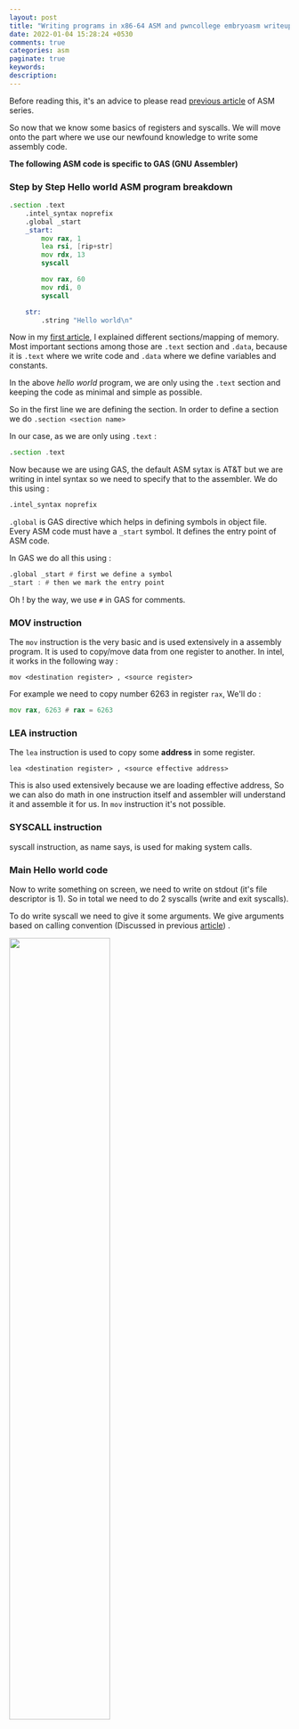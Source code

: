 ```yaml
---
layout: post
title: "Writing programs in x86-64 ASM and pwncollege embryoasm writeup"
date: 2022-01-04 15:28:24 +0530
comments: true
categories: asm
paginate: true
keywords: 
description:  
---
```


Before reading this, it's an advice to please read [previous article](/blog/2021/11/25/x86-64-assembly-language/) of ASM series.

So now that we know some basics of registers and syscalls. We will move onto the part where we use our newfound knowledge to write some assembly code. 

**The following ASM code is specific to GAS (GNU Assembler)**

### Step by Step Hello world ASM program breakdown  

```asm
.section .text
    .intel_syntax noprefix
    .global _start
    _start:
        mov rax, 1
        lea rsi, [rip+str]
        mov rdx, 13
        syscall

        mov rax, 60
        mov rdi, 0
        syscall

    str:
        .string "Hello world\n"
```


Now in my [first article](/blog/2021/01/24/Memory-Mapping-Introduction/), I explained different sections/mapping of memory. Most important sections among those are `.text` section and `.data`, because it is `.text` where we write code and `.data` where we define variables and constants. 

In the above *hello world* program, we are only using the `.text` section and keeping the code as minimal and simple as possible. 

So in the first line we are defining the section. In order to define a section we do `.section <section name>`

In our case, as we are only using `.text` : 

```asm 
.section .text 
```

Now because we are using GAS, the default ASM sytax is AT&T but we are writing in intel syntax so we need to specify that to the assembler. We do this using : 

```asm 
.intel_syntax noprefix 
``` 

`.global` is GAS directive which helps in defining symbols in object file. Every ASM code must have a `_start` symbol. It defines the entry point of ASM code. 

In GAS we do all this using : 

```asm 
.global _start # first we define a symbol
_start : # then we mark the entry point 
``` 

Oh ! by the way, we use `#` in GAS for comments. 

### MOV instruction  

The `mov` instruction is the very basic and is used extensively in a assembly program.  It is used to copy/move data from one register to another. In intel, it works in the following way : 

``` 
mov <destination register> , <source register>
``` 

For example we need to copy number 6263 in register `rax`, We'll do : 

```asm 
mov rax, 6263 # rax = 6263
```

### LEA instruction 

The `lea` instruction is used to copy some **address** in some register. 

```
lea <destination register> , <source effective address>
``` 
This is also used extensively because we are loading effective address, So we can also do math in one instruction itself and assembler will understand it and assemble it for us. In `mov` instruction it's not possible.  

### SYSCALL instruction 

syscall instruction, as name says, is used for making system calls. 

### Main Hello world code 

Now to write something on screen, we need to write on stdout (it's file descriptor is 1). So in total we need to do 2 syscalls (write and exit syscalls).

To do write syscall we need to give it some arguments. We give arguments based on calling convention (Discussed in previous [article](/blog/2021/11/25/x86-64-assembly-language/)) . 

<img src="/images/x86-64/Calling_convention.png" class="center" style="width: 60%">

We can either use a good [website](https://chromium.googlesource.com/chromiumos/docs/+/master/constants/syscalls.md) or if you are a console fan then method used in [previous article](/blog/2021/11/25/x86-64-assembly-language/) to get syscall number and to see arguments use 2nd page of `man` command. 

<img src="/images/x86-64/man_write.png" class="center" style="width: 90%"> 

`echo SYS_write | gcc -include sys/syscall.h -E - ` 

So, putting everything together and writing a subroutine for `write` syscall

**1st argument :** fd (File descriptor which in our case is 1 for stdout) <br>
**2nd argument :** buf (Buffer, Address of info which has to be written on screen ?) <br>
**3rd argument :** count (Buffer size) <br>

All these arguments have to be set according to calling convention. 

```asm 
mov rax, 1         # syscall code is set through rax register 
mov rdi, 1         # set fd to stdout (1)  
lea rsi, [rip+str] # use rip (instruction pointer) to access label str
mov rdx, 13        # Hello world\n\0 size = 13
syscall            # perform syscall 
``` 

Label `str` is basically a space in memory where "hello world" is stored in form of bytes. `lea` instruction will calculate the address of the start of buffer using `rip` register (instruction pointer). 

I recommend you to write the `exit` subroutine without looking at my code. 

**Exit subroutine :**

```asm 
mov rax, 60 # syscall code for exit is 60 
mov rdi, 0  # return address of exit 
syscall     # perform syscall 
```

So to putting all the pieces together and we get our assembly code : 

```asm 
.section .text
    .intel_syntax noprefix
    .global _start
    _start:
        mov rax, 1
        lea rsi, [rip+str]
        mov rdx, 13
        syscall

        mov rax, 60
        mov rdi, 0
        syscall

    str:
        .string "Hello world\n"
```

I hope after reading this, you would have understood assembly and basic concepts related to memory. Now like any other language, assembly is just about practice, pratice and practice. Once you master it, I guarantee, assembly and C will become your favorite language. 


### [Pwn.College Embryoasm](https://dojo.pwn.college/challenges/asm)  Writeup

I have already started the instance, so let' connnect `ssh -i ~/.ssh/key.pub hacker@dojo.pwn.college` . 

<img src="/images/x86-64/asm_1.png" class="center" style="width: 90%"> 

So this is easy. As explained above. We can just do `mov rdi, 0x1337`

full code : 

```asm 
.section .text 
    .intel_syntax noprefix 
    .global _start 
    _start : 
        mov rdi, 0x1337
```

First we assemble it and compile it into an ELF then we will convert copy bytes of that ELF in a different file. 

to do so : 
```
gcc -nostdlib -static exp.s -o exp
objcopy --dump-section .text=exp.bin exp
```

Then we will pipe the bytes into the challenge. 

<img src="/images/x86-64/asm_1_flag.png" class="center" style="width: 90%"> 

We can also do this using python script through pwntools. 

Python script : 

```py
#!/usr/bin/env python3
import pwn
pwn.context.log_level = "INFO"
pwn.context.encoding = "latin"
pwn.context.arch = "amd64"
pwn.warnings.simplefilter("ignore")

assembly = """mov rdi, 0x1337"""

proc = pwn.process("/challenge/embryoasm_level1")
print(proc.readrepeat(1).decode())
proc.send(pwn.asm(assembly))
print(proc.readrepeat(1).decode())
```

In future I'll write some interesting articles on some more instructions in ASM, file operations through assembly, shellcoding and operating system design.  

A [wise man](https://deut-erium.github.io/about.html)👨‍💻 (check out his [blog](https://deut-erium.github.io/)) once said to me, "its almost like playing lego ... you have to put the pieces together ..." 

On that note, 

Signing out 
